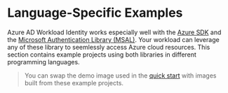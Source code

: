 # Language-Specific Examples

Azure AD Workload Identity works especially well with the [Azure SDK](https://azure.microsoft.com/en-us/downloads/) and the [Microsoft Authentication Library (MSAL)](https://docs.microsoft.com/en-us/azure/active-directory/develop/msal-overview). Your workload can leverage any of these library to seemlessly access Azure cloud resources. This section contains example projects using both libraries in different programming languages.

> You can swap the demo image used in the [quick start](../../quick-start.md#6-deploy-workload) with images built from these example projects.
